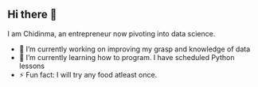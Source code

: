 ## Hi there 👋

I am Chidinma, an entrepreneur now pivoting into data science.

- 🔭 I’m currently working on improving my grasp and knowledge of data 
- 🌱 I’m currently learning how to program. I have scheduled Python lessons
- ⚡ Fun fact: I will try any food atleast once. 

